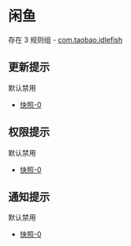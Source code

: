 # 闲鱼

存在 3 规则组 - [com.taobao.idlefish](/src/apps/com.taobao.idlefish.ts)

## 更新提示

默认禁用

- [快照-0](https://i.gkd.li/import/13832272)

## 权限提示

默认禁用

- [快照-0](https://i.gkd.li/import/13620277)

## 通知提示

默认禁用

- [快照-0](https://i.gkd.li/import/13538351)
